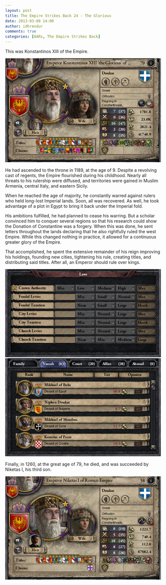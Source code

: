 ```yaml
---
layout: post
title: The Empire Strikes Back 24 - The Glorious
date: 2013-03-08 14:00
author: idhrendur
comments: true
categories: [AARs, The Empire Strikes Back]
---
```

This was Konstantinos XIII of the Empire.

![](/assets/tesb_images/24-1.png)

He had ascended to the throne in 1189, at the age of 9. Despite a revolving cast of regents, the Empire flourished during his childhood. Nearly all threats to his rulership were diffused, and territories were gained in Muslim Armenia, central Italy, and eastern Sicily.

When he reached the age of majority, he constantly warred against rulers who held long-lost Imperial lands. Soon, all was recovered. As well, he took advantage of a plot in Egypt to bring it back under the Imperial fold.

His ambitions fulfilled, he had planned to cease his warring. But a scholar convinced him to conquer several regions so that his research could show the Donation of Constantine was a forgery. When this was done, he sent letters throughout the lands declaring that he also rightfully ruled the west Empire. While this changed nothing in practice, it allowed for a continuous greater glory of the Empire.

That accomplished, he spent the extensive remainder of his reign improving his holdings, founding new cities, tightening his rule, creating titles, and distributing said titles. After all, an Emperor should rule over kings.

![](/assets/tesb_images/24-2.png)![](/assets/tesb_images/24-3.png)

Finally, in 1260, at the great age of 79, he died, and was succeeded by Niketas I, his third son.

![](/assets/tesb_images/24-4.png)
